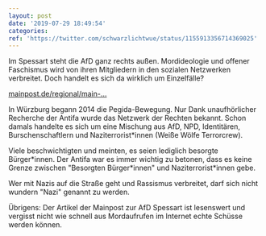 ```yaml
---
layout: post
date: '2019-07-29 18:49:54'
categories: 
ref: 'https://twitter.com/schwarzlichtwue/status/1155913356714369025'
---
```

Im Spessart steht die AfD ganz rechts außen. Mordideologie und offener Faschismus wird von ihren Mitgliedern in den sozialen Netzwerken verbreitet. Doch handelt es sich da wirklich um Einzelfälle?

[mainpost.de/regional/main-…](https://www.mainpost.de/regional/main-spessart/Rechtsextreme-Umtriebe-in-der-AfD-Main-Spessart;art776,10285898?fbclid=IwAR216bfEHi_xiQyF4hAbtHhhHNllq8KVoqx-X8y6Xd6SJ31EDhuouiAaOm8)



In Würzburg begann 2014 die Pegida-Bewegung. Nur Dank unaufhörlicher Recherche der Antifa wurde das Netzwerk der Rechten bekannt. Schon damals handelte es sich um eine Mischung aus AfD, NPD, Identitären, Burschenschaftlern und Naziterrorist\*innen (Weiße Wölfe Terrorcrew). 

Viele beschwichtigten und meinten, es seien lediglich besorgte Bürger\*innen. Der Antifa war es immer wichtig zu betonen, dass es keine Grenze zwischen "Besorgten Bürger\*innen" und Naziterrorist\*innen gebe. 

Wer mit Nazis auf die Straße geht und Rassismus verbreitet, darf sich nicht wundern "Nazi" genannt zu werden.



Übrigens: Der Artikel der Mainpost zur AfD Spessart ist lesenswert und vergisst nicht wie schnell aus Mordaufrufen im Internet echte Schüsse werden können. 